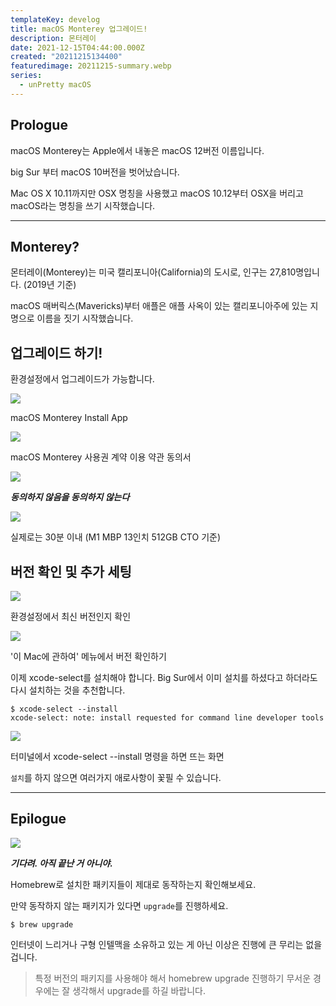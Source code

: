 ```yaml
---
templateKey: develog
title: macOS Monterey 업그레이드!
description: 몬터레이
date: 2021-12-15T04:44:00.000Z
created: "20211215134400"
featuredimage: 20211215-summary.webp
series:
  - unPretty macOS
---
```

## Prologue

macOS Monterey는 Apple에서 내놓은 macOS 12버전 이름입니다.

big Sur 부터 macOS 10버전을 벗어났습니다.

Mac OS X 10.11까지만 OSX 명칭을 사용했고 macOS 10.12부터 OSX을 버리고 macOS라는 명칭을 쓰기 시작했습니다.

---

## Monterey?

몬터레이(Monterey)는 미국 캘리포니아(California)의 도시로, 인구는 27,810명입니다. (2019년 기준)

macOS 매버릭스(Mavericks)부터 애플은 애플 사옥이 있는 캘리포니아주에 있는 지명으로 이름을 짓기 시작했습니다.

## 업그레이드 하기!

환경설정에서 업그레이드가 가능합니다.

![](20211215-up01.webp)

macOS Monterey Install App

![](20211215-up02.webp)

macOS Monterey 사용권 계약 이용 약관 동의서

![](20211215-define.webp)

**_동의하지 않음을 동의하지 않는다_**

![](20211215-up03.webp)

실제로는 30분 이내 (M1 MBP 13인치 512GB CTO 기준)

## 버전 확인 및 추가 세팅

![](20211215-up04.webp)

환경설정에서 최신 버전인지 확인

![](20211215-up05.webp)

'이 Mac에 관하여' 메뉴에서 버전 확인하기

이제 xcode-select를 설치해야 합니다. Big Sur에서 이미 설치를 하셨다고 하더라도 다시 설치하는 것을 추천합니다.

```shell
$ xcode-select --install
xcode-select: note: install requested for command line developer tools
```

![](20211215-up06.webp)

터미널에서 xcode-select --install 명령을 하면 뜨는 화면

`설치`를 하지 않으면 여러가지 애로사항이 꽃필 수 있습니다.

---

## Epilogue

![](20211215-wait.webp)

**_기다려. 아직 끝난 거 아니야._**

Homebrew로 설치한 패키지들이 제대로 동작하는지 확인해보세요.

만약 동작하지 않는 패키지가 있다면 `upgrade`를 진행하세요.

```shell
$ brew upgrade
```

인터넷이 느리거나 구형 인텔맥을 소유하고 있는 게 아닌 이상은 진행에 큰 무리는 없을 겁니다.

> 특정 버전의 패키지를 사용해야 해서 homebrew upgrade 진행하기 무서운 경우에는 잘 생각해서 upgrade를 하길 바랍니다.
